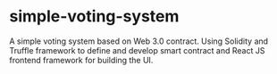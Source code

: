 # simple-voting-system
A simple voting system based on Web 3.0 contract. Using Solidity and Truffle framework to define and develop smart contract and React JS frontend framework for building the UI. 
